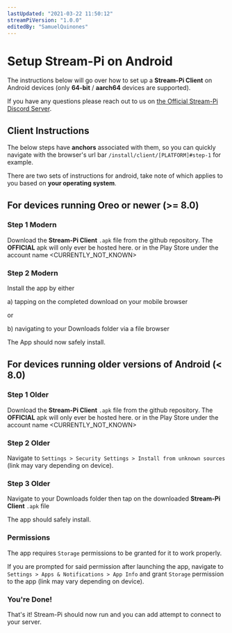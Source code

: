 ```yaml
---
lastUpdated: "2021-03-22 11:50:12"
streamPiVersion: "1.0.0"
editedBy: "SamuelQuinones"
---
```


# Setup Stream-Pi on Android

The instructions below will go over how to set up a **Stream-Pi Client** on Android devices (only **64-bit** / **aarch64** devices are supported).

If you have any questions please reach out to us on [the Official Stream-Pi Discord Server](https://discord.gg/BExqGmk).

## Client Instructions

The below steps have **anchors** associated with them, so you can quickly navigate with the browser's url bar `/install/client/[PLATFORM]#step-1` for example.

There are two sets of instructions for android, take note of which applies to you based on **your operating system**.

## For devices running Oreo or **newer** (>= 8.0)

### Step 1 Modern

Download the **Stream-Pi Client** `.apk` file from the github repository. The **OFFICIAL** apk will only ever be hosted here. or in the Play Store under the account name &lt;CURRENTLY_NOT_KNOWN&gt;

### Step 2 Modern

Install the app by either

a) tapping on the completed download on your mobile browser

or

b) navigating to your Downloads folder via a file browser

The App should now safely install.

## For devices running **older** versions of Android (< 8.0)

### Step 1 Older

Download the **Stream-Pi Client** `.apk` file from the github repository. The **OFFICIAL** apk will only ever be hosted here. or in the Play Store under the account name &lt;CURRENTLY_NOT_KNOWN&gt;

### Step 2 Older

Navigate to `Settings > Security Settings > Install from unknown sources` (link may vary depending on device).

### Step 3 Older

Navigate to your Downloads folder then tap on the downloaded **Stream-Pi Client** `.apk` file

The app should safely install.

### Permissions

The app requires `Storage` permissions to be granted for it to work properly.

If you are prompted for said permission after launching the app, navigate to `Settings > Apps & Notifications > App Info` and grant `Storage` permission to the app (link may vary depending on device).

### You're Done!

That's it! Stream-Pi should now run and you can add attempt to connect to your server.
